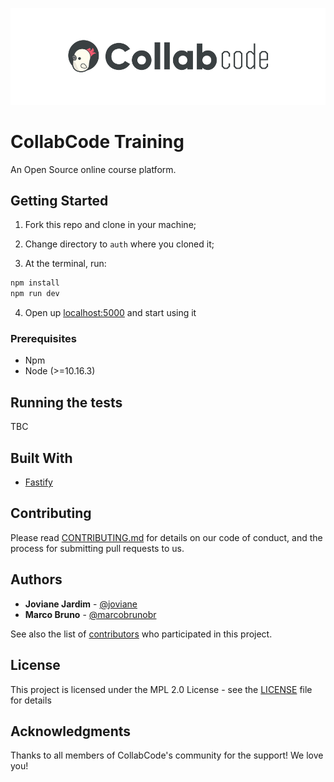 ![CollabCode](collabcode.png "Logo da CollabCode")

# CollabCode Training

An Open Source online course platform.

## Getting Started

1. Fork this repo and clone in your machine;

2. Change directory to `auth` where you cloned it;

3. At the terminal, run:

```bash
npm install
npm run dev
```

4. Open up [localhost:5000](http://localhost:5000) and start using it

### Prerequisites

- Npm
- Node (>=10.16.3)

## Running the tests

TBC

## Built With

- [Fastify](https://www.fastify.io/)

## Contributing

Please read [CONTRIBUTING.md](CONTRIBUTING.md) for details on our code of conduct, and the process for submitting pull requests to us.

## Authors

- **Joviane Jardim** - [@joviane](https://twitter.com/jovianejardim)
- **Marco Bruno** - [@marcobrunobr](https://twitter.com/marcobrunobr)

See also the list of [contributors](https://github.com/CollabCodeTech/auth/contributors) who participated in this project.

## License

This project is licensed under the MPL 2.0 License - see the [LICENSE](LICENSE.md) file for details

## Acknowledgments

Thanks to all members of CollabCode's community for the support! We love you!
